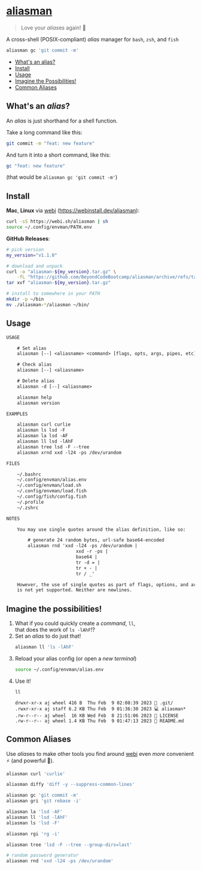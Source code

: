 # [aliasman](https://github.com/BeyondCodeBootcamp/aliasman)

> Love your *alias*es again! 🥸

A cross-shell (POSIX-compliant) _alias_ manager for `bash`, `zsh`, and `fish`

```sh
aliasman gc 'git commit -m'
```

-   [What's an alias?](#whats-an-alias)
-   [Install](#install)
-   [Usage](#usage)
-   [Imagine the Possibilities!](#imagine-the-possibilities)
-   [Common Aliases](#common-aliases)

## What's an _alias_?

An _alias_ is just shorthand for a shell function.

Take a long command like this:

```sh
git commit -m "feat: new feature"
```

And turn it into a short command, like this:

```sh
gc "feat: new feature"
```

(that would be `aliasman gc 'git commit -m'`)

## Install

**Mac**, **Linux** via [webi](https://webinstall.dev/) (<https://webinstall.dev/aliasman>):

```sh
curl -sS https://webi.sh/aliasman | sh
source ~/.config/envman/PATH.env
```

**GitHub Releases**:

```sh
# pick version
my_version="v1.1.0"

# download and unpack
curl -o "aliasman-${my_version}.tar.gz" \
    -fL "https://github.com/BeyondCodeBootcamp/aliasman/archive/refs/tags/${my_version}.tar.gz"
tar xvf "aliasman-${my_version}.tar.gz"

# install to somewhere in your PATH
mkdir -p ~/bin
mv ./aliasman-*/aliasman ~/bin/
```

## Usage

```txt
USAGE

    # Set alias
    aliasman [--] <aliasname> <command> [flags, opts, args, pipes, etc]

    # Check alias
    aliasman [--] <aliasname>

    # Delete alias
    aliasman -d [--] <aliasname>

    aliasman help
    aliasman version

EXAMPLES

    aliasman curl curlie
    aliasman ls lsd -F
    aliasman la lsd -AF
    aliasman ll lsd -lAhF
    aliasman tree lsd -F --tree
    aliasman xrnd xxd -l24 -ps /dev/urandom

FILES

    ~/.bashrc
    ~/.config/envman/alias.env
    ~/.config/envman/load.sh
    ~/.config/envman/load.fish
    ~/.config/fish/config.fish
    ~/.profile
    ~/.zshrc

NOTES

    You may use single quotes around the alias definition, like so:

        # generate 24 random bytes, url-safe base64-encoded
        aliasman rnd 'xxd -l24 -ps /dev/urandom |
                          xxd -r -ps |
                          base64 |
                          tr -d = |
                          tr + - |
                          tr / _'

    However, the use of single quotes as part of flags, options, and arguments
    is not yet supported. Neither are newlines.
```

## Imagine the possibilities!

1. What if you could quickly create a _command_, `ll`, \
   that does the work of `ls -lAhF`!?
2. Set an _alias_ to do just that!
    ```sh
    aliasman ll 'ls -lAhF'
    ```
3. Reload your alias config (or open a _new terminal_)
    ```sh
    source ~/.config/envman/alias.env
    ```
4. Use it!
    ```sh
    ll
    ```
    ```text
    drwxr-xr-x aj wheel 416 B  Thu Feb  9 02:08:39 2023 📂 .git/
    .rwxr-xr-x aj staff 6.2 KB Thu Feb  9 01:36:30 2023 💻 aliasman*
    .rw-r--r-- aj wheel  16 KB Wed Feb  8 21:51:06 2023 🔑 LICENSE
    .rw-r--r-- aj wheel 1.4 KB Thu Feb  9 01:47:13 2023 📄 README.md
    ```

## Common Aliases

Use *alias*es to make other tools you find around [webi](https://webinstall.dev) even _more_ convenient ⚡️ (and powerful 💪).

```sh
aliasman curl 'curlie'

aliasman diffy 'diff -y --suppress-common-lines'

aliasman gc 'git commit -m'
aliasman gri 'git rebase -i'

aliasman la 'lsd -AF'
aliasman ll 'lsd -lAhF'
aliasman ls 'lsd -F'

aliasman rgi 'rg -i'

aliasman tree 'lsd -F --tree --group-dirs=last'

# random password generator
aliasman rnd 'xxd -l24 -ps /dev/urandom'
```

